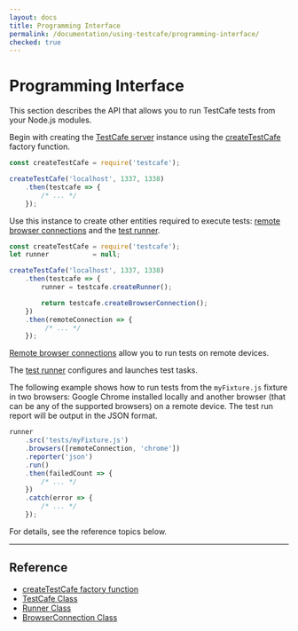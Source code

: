 ```yaml
---
layout: docs
title: Programming Interface
permalink: /documentation/using-testcafe/programming-interface/
checked: true
---
```

# Programming Interface

This section describes the API that allows you to run TestCafe tests from your Node.js modules.

Begin with creating the [TestCafe server](testcafe.md) instance using
the [createTestCafe](createtestcafe.md) factory function.

```js
const createTestCafe = require('testcafe');

createTestCafe('localhost', 1337, 1338)
    .then(testcafe => {
        /* ... */
    });
```

Use this instance to create other entities required to execute tests:
[remote browser connections](browserconnection.md)
and the [test runner](runner.md).

```js
const createTestCafe = require('testcafe');
let runner           = null;

createTestCafe('localhost', 1337, 1338)
    .then(testcafe => {
        runner = testcafe.createRunner();

        return testcafe.createBrowserConnection();
    })
    .then(remoteConnection => {
         /* ... */
    });
```

[Remote browser connections](browserconnection.md) allow you to run tests on remote devices.

The [test runner](runner.md) configures and launches test tasks.

The following example shows how to run tests from the `myFixture.js` fixture in two browsers:
Google Chrome installed locally and another browser (that can be any of the supported browsers) on a remote device.
The test run report will be output in the JSON format.

```js
runner
    .src('tests/myFixture.js')
    .browsers([remoteConnection, 'chrome'])
    .reporter('json')
    .run()
    .then(failedCount => {
        /* ... */
    })
    .catch(error => {
        /* ... */
    });
```

For details, see the reference topics below.

----

## Reference

* [createTestCafe factory function](createtestcafe.md)
* [TestCafe Class](testcafe.md)
* [Runner Class](runner.md)
* [BrowserConnection Class](browserconnection.md)